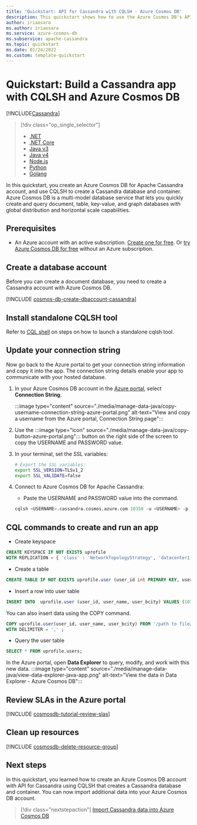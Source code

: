 ```yaml
---
title: 'Quickstart: API for Cassandra with CQLSH - Azure Cosmos DB'
description: This quickstart shows how to use the Azure Cosmos DB's API for Apache Cassandra to create a profile application using CQLSH.
author: iriaosara
ms.author: iriaosara
ms.service: azure-cosmos-db
ms.subservice: apache-cassandra
ms.topic: quickstart
ms.date: 01/24/2022
ms.custom: template-quickstart
---
```



# Quickstart: Build a Cassandra app with CQLSH and Azure Cosmos DB
[!INCLUDE[Cassandra](../includes/appliesto-cassandra.md)]

> [!div class="op_single_selector"]
> * [.NET](manage-data-dotnet.md)
> * [.NET Core](manage-data-dotnet-core.md)
> * [Java v3](manage-data-java.md)
> * [Java v4](manage-data-java-v4-sdk.md)
> * [Node.js](manage-data-nodejs.md)
> * [Python](manage-data-python.md)
> * [Golang](manage-data-go.md)

In this quickstart, you create an Azure Cosmos DB for Apache Cassandra account, and use CQLSH to create a Cassandra database and container. Azure Cosmos DB is a multi-model database service that lets you quickly create and query document, table, key-value, and graph databases with global distribution and horizontal scale capabilities.


## Prerequisites
- An Azure account with an active subscription. [Create one for free](https://azure.microsoft.com/free/?ref=microsoft.com&utm_source=microsoft.com&utm_medium=docs&utm_campaign=visualstudio). Or [try Azure Cosmos DB for free](../try-free.md) without an Azure subscription.

## Create a database account

Before you can create a document database, you need to create a Cassandra account with Azure Cosmos DB.

[!INCLUDE [cosmos-db-create-dbaccount-cassandra](../includes/cosmos-db-create-dbaccount-cassandra.md)]

## Install standalone CQLSH tool

Refer to [CQL shell](support.md#cql-shell) on steps on how to launch a standalone cqlsh tool.


## Update your connection string

Now go back to the Azure portal to get your connection string information and copy it into the app. The connection string details enable your app to communicate with your hosted database.

1. In your Azure Cosmos DB account in the [Azure portal](https://portal.azure.com/), select **Connection String**. 

    :::image type="content" source="./media/manage-data-java/copy-username-connection-string-azure-portal.png" alt-text="View and copy a username from the Azure portal, Connection String page":::

2. Use the :::image type="icon" source="./media/manage-data-java/copy-button-azure-portal.png"::: button on the right side of the screen to copy the USERNAME and  PASSWORD value. 

3. In your terminal, set the SSL variables:
    ```bash
    # Export the SSL variables:
    export SSL_VERSION=TLSv1_2
    export SSL_VALIDATE=false
    ```

4. Connect to Azure Cosmos DB for Apache Cassandra:
    - Paste the USERNAME and PASSWORD value into the command.
    ```sql
    cqlsh <USERNAME>.cassandra.cosmos.azure.com 10350 -u <USERNAME> -p <PASSWORD> --ssl --protocol-version=4
    ```


## CQL commands to create and run an app
- Create keyspace
```sql
CREATE KEYSPACE IF NOT EXISTS uprofile 
WITH REPLICATION = { 'class' : 'NetworkTopologyStrategy', 'datacenter1' : 1 };
```
- Create a table
```sql
CREATE TABLE IF NOT EXISTS uprofile.user (user_id int PRIMARY KEY, user_name text, user_bcity text);
```
- Insert a row into user table
```sql
INSERT INTO  uprofile.user (user_id, user_name, user_bcity) VALUES (101,'johnjoe','New York')
```
You can also insert data using the COPY command.
```sql
COPY uprofile.user(user_id, user_name, user_bcity) FROM '/path to file/fileName.csv' 
WITH DELIMITER = ',' ;
``` 
- Query the user table
```sql
SELECT * FROM uprofile.users;
```

In the Azure portal, open **Data Explorer** to query, modify, and work with this new data. 
    :::image type="content" source="./media/manage-data-java/view-data-explorer-java-app.png" alt-text="View the data in Data Explorer - Azure Cosmos DB":::


## Review SLAs in the Azure portal

[!INCLUDE [cosmosdb-tutorial-review-slas](../includes/cosmos-db-tutorial-review-slas.md)]

## Clean up resources

[!INCLUDE [cosmosdb-delete-resource-group](../includes/cosmos-db-delete-resource-group.md)]

## Next steps

In this quickstart, you learned how to create an Azure Cosmos DB account with API for Cassandra using CQLSH that creates a Cassandra database and container. You can now import additional data into your Azure Cosmos DB account. 

> [!div class="nextstepaction"]
> [Import Cassandra data into Azure Cosmos DB](migrate-data.md)
